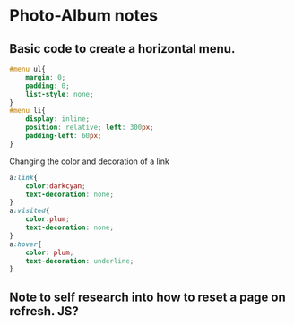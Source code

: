 # Photo-Album notes
## Basic code to create a horizontal menu. 
```css
#menu ul{
    margin: 0;
    padding: 0;
    list-style: none; 
}
#menu li{
    display: inline;
    position: relative; left: 300px;
    padding-left: 60px;
}
```
Changing the color and decoration of a link 
```css
a:link{
    color:darkcyan;
    text-decoration: none;
}
a:visited{
    color:plum;
    text-decoration: none;
}
a:hover{
    color: plum;
    text-decoration: underline;
}
```
## Note to self research into how to reset a page on refresh. JS?